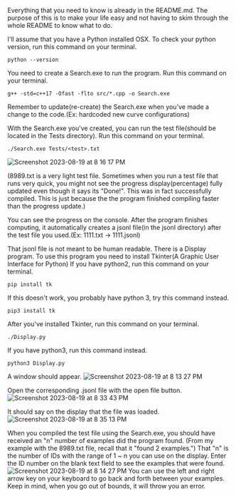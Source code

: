 Everything that you need to know is already in the README.md. The purpose of this is to make your life easy and not having to skim through the whole README to know what to do.

I'll assume that you have a Python installed OSX.
To check your python version, run this command on your terminal.
```
python --version
```

You need to create a Search.exe to run the program.
Run this command on your terminal.

```
g++ -std=c++17 -Ofast -flto src/*.cpp -o Search.exe
```

Remember to update(re-create) the Search.exe when you've made a change to the code.(Ex: hardcoded new curve configurations)

With the Search.exe you've created, you can run the test file(should be located in the Tests directory).
Run this command on your terminal.

```
./Search.exe Tests/<test>.txt
```
![Screenshot 2023-08-19 at 8 16 17 PM](https://github.com/M1nJun/SummerResearch23/assets/125623542/8f39a504-41c7-4d66-b404-8d3d2293a1c3)

(8989.txt is a very light test file. Sometimes when you run a test file that runs very quick, you might not see the progress display(percentage) fully updated even though it says its "Done!". This was in fact successfully compiled. This is just because the the program finished compiling faster than the progress update.)

You can see the progress on the console. After the program finishes computing, it automatically creates a jsonl file(in the jsonl directory) after the test file you used.(Ex: 1111.txt -> 1111.jsonl)

That jsonl file is not meant to be human readable. There is a Display program. To use this program you need to install Tkinter(A Graphic User Interface for Python)
If you have python2, run this command on your terminal.
```
pip install tk
```
If this doesn't work, you probably have python 3, try this command instead.
```
pip3 install tk
```

After you've installed Tkinter, run this command on your terminal.
```
./Display.py
```
If you have python3, run this command instead.
```
python3 Display.py
```
A window should appear.
![Screenshot 2023-08-19 at 8 13 27 PM](https://github.com/M1nJun/SummerResearch23/assets/125623542/e2376f5b-3c09-43d3-a688-f996271b6654)

Open the corresponding .jsonl file with the open file button.
![Screenshot 2023-08-19 at 8 33 43 PM](https://github.com/M1nJun/SummerResearch23/assets/125623542/6d0e6ab1-211f-45d5-8c97-be2749629dc1)

It should say on the display that the file was loaded.
![Screenshot 2023-08-19 at 8 35 13 PM](https://github.com/M1nJun/SummerResearch23/assets/125623542/0a59ca2e-560e-426b-b3bd-8e80f3a73599)


When you compiled the test file using the Search.exe, you should have received an "n" number of examples did the program found.
(From my example with the 8989.txt file, recall that it "found 2 examples.")
That "n" is the number of IDs with the range of 1 ~ n you can use on the display.
Enter the ID number on the blank text field to see the examples that were found.
![Screenshot 2023-08-19 at 8 14 27 PM](https://github.com/M1nJun/SummerResearch23/assets/125623542/dfee853b-6893-4098-8226-251482ef2b8d)
You can use the left and right arrow key on your keyboard to go back and forth between your examples. Keep in mind, when you go out of bounds, it will throw you an error.
